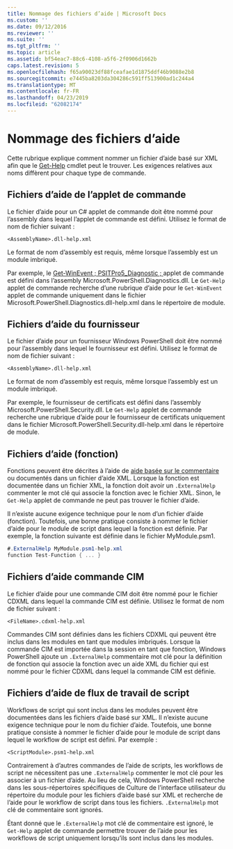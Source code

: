 ```yaml
---
title: Nommage des fichiers d’aide | Microsoft Docs
ms.custom: ''
ms.date: 09/12/2016
ms.reviewer: ''
ms.suite: ''
ms.tgt_pltfrm: ''
ms.topic: article
ms.assetid: bf54eac7-88c6-4108-a5f6-2f0906d1662b
caps.latest.revision: 5
ms.openlocfilehash: f65a90023df88fceafae1d1875ddf46b9088e2b8
ms.sourcegitcommit: e7445ba8203da304286c591ff513900ad1c244a4
ms.translationtype: MT
ms.contentlocale: fr-FR
ms.lasthandoff: 04/23/2019
ms.locfileid: "62082174"
---
```

# <a name="naming-help-files"></a>Nommage des fichiers d’aide

Cette rubrique explique comment nommer un fichier d’aide basé sur XML afin que le [Get-Help](/powershell/module/Microsoft.PowerShell.Core/Get-Help) cmdlet peut le trouver. Les exigences relatives aux noms diffèrent pour chaque type de commande.

## <a name="cmdlet-help-files"></a>Fichiers d’aide de l’applet de commande

Le fichier d’aide pour un C# applet de commande doit être nommé pour l’assembly dans lequel l’applet de commande est défini. Utilisez le format de nom de fichier suivant :

```
<AssemblyName>.dll-help.xml
```

Le format de nom d’assembly est requis, même lorsque l’assembly est un module imbriqué.

Par exemple, le [Get-WinEvent ; PSITPro5_Diagnostic ; ](/powershell/module/Microsoft.PowerShell.Diagnostics/Get-WinEvent) applet de commande est défini dans l’assembly Microsoft.PowerShell.Diagnostics.dll. Le `Get-Help` applet de commande recherche d’une rubrique d’aide pour le `Get-WinEvent` applet de commande uniquement dans le fichier Microsoft.PowerShell.Diagnostics.dll-help.xml dans le répertoire de module.

## <a name="provider-help-files"></a>Fichiers d’aide du fournisseur

Le fichier d’aide pour un fournisseur Windows PowerShell doit être nommé pour l’assembly dans lequel le fournisseur est défini. Utilisez le format de nom de fichier suivant :

```
<AssemblyName>.dll-help.xml
```

Le format de nom d’assembly est requis, même lorsque l’assembly est un module imbriqué.

Par exemple, le fournisseur de certificats est défini dans l’assembly Microsoft.PowerShell.Security.dll. Le `Get-Help` applet de commande recherche une rubrique d’aide pour le fournisseur de certificats uniquement dans le fichier Microsoft.PowerShell.Security.dll-help.xml dans le répertoire de module.

## <a name="function-help-files"></a>Fichiers d’aide (fonction)

Fonctions peuvent être décrites à l’aide de [aide basée sur le commentaire](/powershell/module/microsoft.powershell.core/about/about_comment_based_help) ou documentés dans un fichier d’aide XML. Lorsque la fonction est documentée dans un fichier XML, la fonction doit avoir un `.ExternalHelp` commenter le mot clé qui associe la fonction avec le fichier XML. Sinon, le `Get-Help` applet de commande ne peut pas trouver le fichier d’aide.

Il n’existe aucune exigence technique pour le nom d’un fichier d’aide (fonction). Toutefois, une bonne pratique consiste à nommer le fichier d’aide pour le module de script dans lequel la fonction est définie. Par exemple, la fonction suivante est définie dans le fichier MyModule.psm1.

```csharp
#.ExternalHelp MyModule.psm1-help.xml
function Test-Function { ... }
```

## <a name="cim-command-help-files"></a>Fichiers d’aide commande CIM

Le fichier d’aide pour une commande CIM doit être nommé pour le fichier CDXML dans lequel la commande CIM est définie. Utilisez le format de nom de fichier suivant :

```
<FileName>.cdxml-help.xml
```

Commandes CIM sont définies dans les fichiers CDXML qui peuvent être inclus dans les modules en tant que modules imbriqués. Lorsque la commande CIM est importée dans la session en tant que fonction, Windows PowerShell ajoute un `.ExternalHelp` commentaire mot clé pour la définition de fonction qui associe la fonction avec un aide XML du fichier qui est nommé pour le fichier CDXML dans lequel la commande CIM est définie.

## <a name="script-workflow-help-files"></a>Fichiers d’aide de flux de travail de script

Workflows de script qui sont inclus dans les modules peuvent être documentées dans les fichiers d’aide basé sur XML. Il n’existe aucune exigence technique pour le nom du fichier d’aide. Toutefois, une bonne pratique consiste à nommer le fichier d’aide pour le module de script dans lequel le workflow de script est défini. Par exemple :

```
<ScriptModule>.psm1-help.xml
```

Contrairement à d’autres commandes de l’aide de scripts, les workflows de script ne nécessitent pas une `.ExternalHelp` commenter le mot clé pour les associer à un fichier d’aide. Au lieu de cela, Windows PowerShell recherche dans les sous-répertoires spécifiques de Culture de l’interface utilisateur du répertoire du module pour les fichiers d’aide basé sur XML et recherche de l’aide pour le workflow de script dans tous les fichiers. `.ExternalHelp` mot clé de commentaire sont ignorés.

Étant donné que le `.ExternalHelp` mot clé de commentaire est ignoré, le `Get-Help` applet de commande permettre trouver de l’aide pour les workflows de script uniquement lorsqu’ils sont inclus dans les modules.
